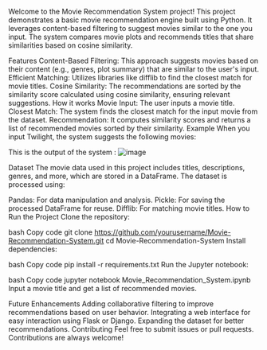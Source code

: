 Welcome to the Movie Recommendation System project! This project demonstrates a basic movie recommendation engine built using Python. It leverages content-based filtering to suggest movies similar to the one you input. The system compares movie plots and recommends titles that share similarities based on cosine similarity.

Features
Content-Based Filtering: This approach suggests movies based on their content (e.g., genres, plot summary) that are similar to the user's input.
Efficient Matching: Utilizes libraries like difflib to find the closest match for movie titles.
Cosine Similarity: The recommendations are sorted by the similarity score calculated using cosine similarity, ensuring relevant suggestions.
How it works
Movie Input: The user inputs a movie title.
Closest Match: The system finds the closest match for the input movie from the dataset.
Recommendation: It computes similarity scores and returns a list of recommended movies sorted by their similarity.
Example
When you input Twilight, the system suggests the following movies:

This is the output of the system : 
![image](https://github.com/user-attachments/assets/9f87a1e1-32b3-4628-986f-d5f62e6c3811)

Dataset
The movie data used in this project includes titles, descriptions, genres, and more, which are stored in a DataFrame. The dataset is processed using:

Pandas: For data manipulation and analysis.
Pickle: For saving the processed DataFrame for reuse.
Difflib: For matching movie titles.
How to Run the Project
Clone the repository:

bash
Copy code
git clone https://github.com/yourusername/Movie-Recommendation-System.git
cd Movie-Recommendation-System
Install dependencies:

bash
Copy code
pip install -r requirements.txt
Run the Jupyter notebook:

bash
Copy code
jupyter notebook Movie_Recommendation_System.ipynb
Input a movie title and get a list of recommended movies.

Future Enhancements
Adding collaborative filtering to improve recommendations based on user behavior.
Integrating a web interface for easy interaction using Flask or Django.
Expanding the dataset for better recommendations.
Contributing
Feel free to submit issues or pull requests. Contributions are always welcome!

